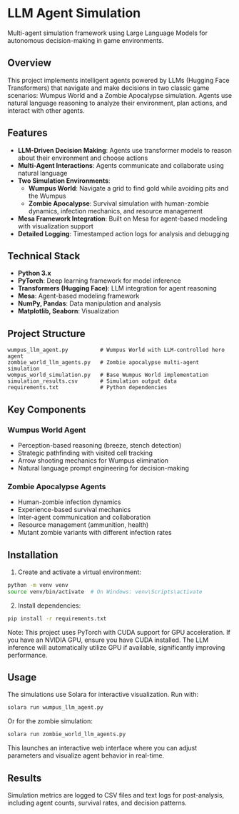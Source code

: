 # LLM Agent Simulation

Multi-agent simulation framework using Large Language Models for autonomous decision-making in game environments.

## Overview

This project implements intelligent agents powered by LLMs (Hugging Face Transformers) that navigate and make decisions in two classic game scenarios: Wumpus World and a Zombie Apocalypse simulation. Agents use natural language reasoning to analyze their environment, plan actions, and interact with other agents.

## Features

- **LLM-Driven Decision Making**: Agents use transformer models to reason about their environment and choose actions
- **Multi-Agent Interactions**: Agents communicate and collaborate using natural language
- **Two Simulation Environments**:
  - **Wumpus World**: Navigate a grid to find gold while avoiding pits and the Wumpus
  - **Zombie Apocalypse**: Survival simulation with human-zombie dynamics, infection mechanics, and resource management
- **Mesa Framework Integration**: Built on Mesa for agent-based modeling with visualization support
- **Detailed Logging**: Timestamped action logs for analysis and debugging

## Technical Stack

- **Python 3.x**
- **PyTorch**: Deep learning framework for model inference
- **Transformers (Hugging Face)**: LLM integration for agent reasoning
- **Mesa**: Agent-based modeling framework
- **NumPy, Pandas**: Data manipulation and analysis
- **Matplotlib, Seaborn**: Visualization

## Project Structure

```
wumpus_llm_agent.py          # Wumpus World with LLM-controlled hero agent
zombie_world_llm_agents.py   # Zombie apocalypse multi-agent simulation
wompus_world_simulation.py   # Base Wumpus World implementation
simulation_results.csv       # Simulation output data
requirements.txt             # Python dependencies
```

## Key Components

### Wumpus World Agent
- Perception-based reasoning (breeze, stench detection)
- Strategic pathfinding with visited cell tracking
- Arrow shooting mechanics for Wumpus elimination
- Natural language prompt engineering for decision-making

### Zombie Apocalypse Agents
- Human-zombie infection dynamics
- Experience-based survival mechanics
- Inter-agent communication and collaboration
- Resource management (ammunition, health)
- Mutant zombie variants with different infection rates

## Installation

1. Create and activate a virtual environment:
```bash
python -m venv venv
source venv/bin/activate  # On Windows: venv\Scripts\activate
```

2. Install dependencies:
```bash
pip install -r requirements.txt
```

Note: This project uses PyTorch with CUDA support for GPU acceleration. If you have an NVIDIA GPU, ensure you have CUDA installed. The LLM inference will automatically utilize GPU if available, significantly improving performance.

## Usage

The simulations use Solara for interactive visualization. Run with:

```bash
solara run wumpus_llm_agent.py
```

Or for the zombie simulation:
```bash
solara run zombie_world_llm_agents.py
```

This launches an interactive web interface where you can adjust parameters and visualize agent behavior in real-time.

## Results

Simulation metrics are logged to CSV files and text logs for post-analysis, including agent counts, survival rates, and decision patterns.
